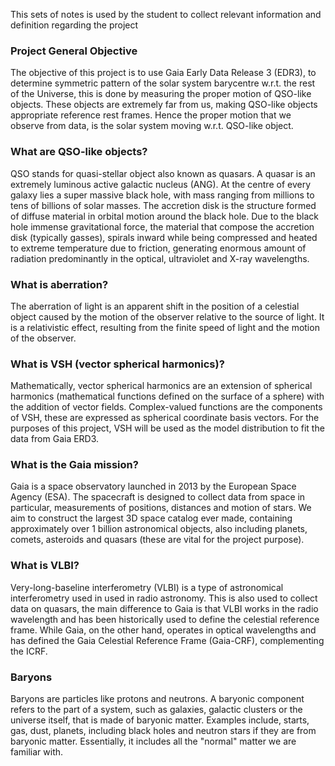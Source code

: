 This sets of notes is used by the student to collect relevant information and definition regarding the project

### Project General Objective
The objective of this project is to use Gaia Early Data Release 3 (EDR3), to determine symmetric pattern of the solar system barycentre 
w.r.t. the rest of the Universe, this is done by measuring the proper motion of QSO-like objects. 
These objects are extremely far from us, making QSO-like objects appropriate reference rest frames. Hence the proper motion that we observe 
from data, is the solar system moving w.r.t. QSO-like object. 

### What are QSO-like objects?
QSO stands for quasi-stellar object also known as quasars. A quasar is an extremely luminous active galactic nucleus (ANG). At the centre 
of every galaxy lies a super massive black hole, with mass ranging from millions to tens of billions of solar masses. The accretion disk is 
the structure formed of diffuse material in orbital motion around the black hole. Due to the black hole immense gravitational force, the material 
that compose the accretion disk (typically gasses), spirals inward while being compressed and heated to extreme temperature due to friction, 
generating enormous amount of radiation predominantly in the optical, ultraviolet and X-ray wavelengths.   

### What is aberration?
The aberration of light is an apparent shift in the position of a celestial object caused by the motion of the observer relative to the source 
of light. It is a relativistic effect, resulting from the finite speed of light and the motion of the observer.

### What is VSH (vector spherical harmonics)?
Mathematically, vector spherical harmonics are an extension of spherical harmonics (mathematical functions defined on the surface of a sphere) 
with the addition of vector fields. Complex-valued functions are the components of VSH, these are expressed as spherical coordinate basis vectors. 
For the purposes of this project, VSH will be used as the model distribution to fit the data from Gaia ERD3.

### What is the Gaia mission?
Gaia is a space observatory launched in 2013 by the European Space Agency (ESA). 
The spacecraft is designed to collect data from space in particular, measurements of positions, distances and motion of stars. 
We aim to construct the largest 3D space catalog ever made, containing approximately over 1 billion astronomical objects, also including planets, 
comets, asteroids and quasars (these are vital for the project purpose).

### What is VLBI?
Very-long-baseline interferometry (VLBI) is a type of astronomical interferometry used in used in radio astronomy. 
This is also used to collect data on quasars, the main difference to Gaia is that VLBI works in the radio wavelength 
and has been historically used to define the celestial reference frame. While Gaia, on the other hand, 
operates in optical wavelengths and has defined the Gaia Celestial Reference Frame (Gaia-CRF), complementing the ICRF.

### Baryons

Baryons are particles like protons and neutrons. A baryonic component refers to the part of a system, such as galaxies, galactic clusters or the universe itself, that is made of  baryonic matter. Examples include, starts, gas, dust, planets, including black holes and neutron stars if they are from baryonic matter. Essentially, it includes all the "normal" matter we are familiar with.